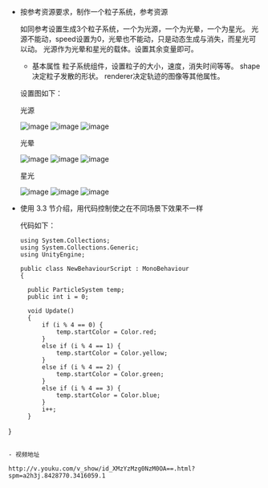 - 按参考资源要求，制作一个粒子系统，参考资源

  如同参考设置生成3个粒子系统，一个为光源，一个为光晕，一个为星光。
  光源不能动，speed设置为0，光晕也不能动，只是动态生成与消失，而星光可以动。
  光源作为光晕和星光的载体。设置其余变量即可。
  
  - 基本属性
    粒子系统组件，设置粒子的大小，速度，消失时间等等。
    shape决定粒子发散的形状。
    renderer决定轨迹的图像等其他属性。
  
  设置图如下：
  
  光源
  
  ![image](https://github.com/qw1998/3D/blob/master/hw7/png/%E5%85%89%E6%BA%901.png)
  ![image](https://github.com/qw1998/3D/blob/master/hw7/png/%E5%85%89%E6%BA%902.png)
  ![image](https://github.com/qw1998/3D/blob/master/hw7/png/%E5%85%89%E6%BA%903.png)
  
  光晕
  
  ![image](https://github.com/qw1998/3D/blob/master/hw7/png/%E5%85%89%E6%99%951.png)
  ![image](https://github.com/qw1998/3D/blob/master/hw7/png/%E5%85%89%E6%99%952.png)
  ![image](https://github.com/qw1998/3D/blob/master/hw7/png/%E5%85%89%E6%99%953.png)
  
  星光
  
  ![image](https://github.com/qw1998/3D/blob/master/hw7/png/%E6%98%9F%E5%85%891.png)
  ![image](https://github.com/qw1998/3D/blob/master/hw7/png/%E6%98%9F%E5%85%892.png)
  ![image](https://github.com/qw1998/3D/blob/master/hw7/png/%E6%98%9F%E5%85%893.png)
  
  
- 使用 3.3 节介绍，用代码控制使之在不同场景下效果不一样

  代码如下：
  ```
  using System.Collections;
  using System.Collections.Generic;
  using UnityEngine;

  public class NewBehaviourScript : MonoBehaviour
  {

    public ParticleSystem temp;
    public int i = 0;

    void Update()
    {
        if (i % 4 == 0) {
            temp.startColor = Color.red;
        }
        else if (i % 4 == 1) {
            temp.startColor = Color.yellow;
        }
        else if (i % 4 == 2) {
            temp.startColor = Color.green;
        }
        else if (i % 4 == 3) {
            temp.startColor = Color.blue;
        }
        i++;
    }
}
```

- 视频地址 

http://v.youku.com/v_show/id_XMzYzMzg0NzM0OA==.html?spm=a2h3j.8428770.3416059.1
